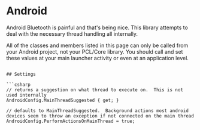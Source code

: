 # Android

Android Bluetooth is painful and that's being nice.  This library attempts to deal with the necessary thread handling all internally.

All of the classes and members listed in this page can only be called from your Android project, not your PCL/Core library.  You should call and set
these values at your main launcher activity or even at an application level.
```

## Settings

```csharp
// returns a suggestion on what thread to execute on.  This is not used internally
AndroidConfig.MainThreadSuggested { get; }

// defaults to MainThreadSuggested.  Background actions most android devices seem to throw an exception if not connected on the main thread
AndroidConfig.PerformActionsOnMainThread = true; 
```